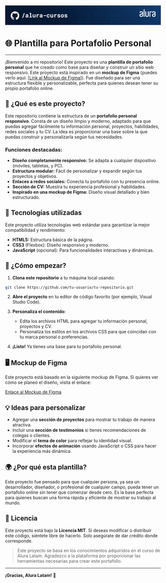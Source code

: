![Imagen de Portada](assets/img/PortadaReppositorio_Alura.png)

# 🌐 Plantilla para Portafolio Personal

---

¡Bienvenido a mi repositorio! Este proyecto es una **plantilla de portafolio personal** que he creado como base para diseñar y construir un sitio web responsivo. Este proyecto está inspirado en un **mockup de Figma** (puedes verlo aquí: [[Link al Mockup de Figma](https://www.figma.com/design/ngAigJ3TPz7NaMMt09vmvR/Portafolio---Curso-3-Responsio?node-id=0-1&t=Y1X8iEYXYLt7GNFO-1)]). Fue diseñado para ser una estructura flexible y personalizable, perfecta para quienes desean tener su propio portafolio online.

## 📑 ¿Qué es este proyecto?

Este repositorio contiene la estructura de un **portafolio personal responsivo**. Consta de un diseño limpio y moderno, adaptado para que puedas agregar fácilmente tu información personal, proyectos, habilidades, redes sociales y tu CV. La idea es proporcionar una base sobre la que puedas construir y personalizarla según tus necesidades.

### Funciones destacadas:

- **Diseño completamente responsivo:** Se adapta a cualquier dispositivo (móviles, tabletas, y PC).
- **Estructura modular:** Fácil de personalizar y expandir según tus proyectos y objetivos.
- **Enlaces a redes sociales:** Conecta tu portafolio con tu presencia online.
- **Sección de CV:** Muestra tu experiencia profesional y habilidades.
- **Inspirado en una mockup de Figma:** Diseño visual detallado y bien estructurado.

## 🔧 Tecnologías utilizadas

Este proyecto utiliza tecnologías web estándar para garantizar la mejor compatibilidad y rendimiento:

- **HTML5:** Estructura básica de la página.
- **CSS3** (Flexbox): Diseño responsivo y moderno.
- **JavaScript** (opcional): Para funcionalidades interactivas y dinámicas.

## 📐 ¿Cómo empezar?

1. **Clona este repositorio** a tu máquina local usando:

```bash
git clone https://github.com/tu-usuario/tu-repositorio.git
```

2. **Abre el proyecto** en tu editor de código favorito (por ejemplo, Visual Studio Code).

3. **Personaliza el contenido:**

    - Edita los archivos HTML para agregar tu información personal, proyectos y CV.
    - Personaliza los estilos en los archivos CSS para que coincidan con tu marca personal o preferencias.

4. **¡Listo!** Ya tienes una base para tu portafolio personal.

## 🖥️ Mockup de Figma

Este proyecto está basado en la siguiente mockup de Figma. Si quieres ver cómo se planeó el diseño, visita el enlace:

[Enlace al Mockup de Figma](https://www.figma.com/design/ngAigJ3TPz7NaMMt09vmvR/Portafolio---Curso-3-Responsio?node-id=0-1&t=Y1X8iEYXYLt7GNFO-1)

## 💡 Ideas para personalizar

- Agregar una **sección de proyectos** para mostrar tu trabajo de manera atractiva.
- Incluir una **sección de testimonios** si tienes recomendaciones de colegas o clientes.
- Modificar el **tema de color** para reflejar tu identidad visual.
- Incorporar **efectos de animación** usando JavaScript o CSS para hacer la experiencia más dinámica.

## 🌍 ¿Por qué esta plantilla?

Este proyecto fue pensado para que cualquier persona, ya sea un desarrollador, diseñador, o profesional de cualquier campo, pueda tener un portafolio online sin tener que comenzar desde cero. Es la base perfecta para quienes buscan una forma rápida y eficiente de mostrar su trabajo al mundo.

## 📜 Licencia

Este proyecto está bajo la **Licencia MIT**. Si deseas modificar o distribuir este código, siéntete libre de hacerlo. Solo asegúrate de dar crédito donde corresponde.

> Este proyecto se basa en los conocimientos adquiridos en el curso de Alura Latam. Agradezco a la plataforma por proporcionar las herramientas necesarias para crear este portafolio.

---

**¡Gracias, Alura Latam!** 🚀